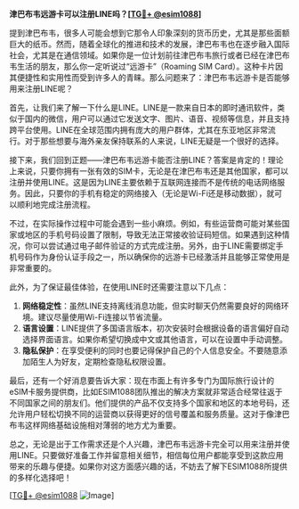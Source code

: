 **津巴布韦远游卡可以注册LINE吗？[[TG💪+ @esim1088](https://t.me/s/esim1088)]**

提到津巴布韦，很多人可能会想到它那令人印象深刻的货币历史，尤其是那些面额巨大的纸币。然而，随着全球化的推进和技术的发展，津巴布韦也在逐步融入国际社会，尤其是在通信领域。如果你是一位计划前往津巴布韦旅行或者已经在津巴布韦生活的朋友，那么你一定听说过“远游卡”（Roaming SIM Card）。这种卡片因其便捷性和实用性而受到许多人的青睐。那么问题来了：津巴布韦远游卡是否能够用来注册LINE呢？

首先，让我们来了解一下什么是LINE。LINE是一款来自日本的即时通讯软件，类似于国内的微信，用户可以通过它发送文字、图片、语音、视频等信息，并且支持跨平台使用。LINE在全球范围内拥有庞大的用户群体，尤其在东亚地区非常流行。对于那些想要与海外亲友保持联系的人来说，LINE无疑是一个很好的选择。

接下来，我们回到正题——津巴布韦远游卡能否注册LINE？答案是肯定的！理论上来说，只要你拥有一张有效的SIM卡，无论是在津巴布韦还是其他国家，都可以注册并使用LINE。这是因为LINE主要依赖于互联网连接而不是传统的电话网络服务。因此，只要你的手机有稳定的网络接入（无论是Wi-Fi还是移动数据），就可以顺利地完成注册流程。

不过，在实际操作过程中可能会遇到一些小麻烦。例如，有些运营商可能对某些国家或地区的手机号码设置了限制，导致无法正常接收验证码短信。如果遇到这种情况，你可以尝试通过电子邮件验证的方式完成注册。另外，由于LINE需要绑定手机号码作为身份认证手段之一，所以确保你的远游卡已经激活并且能够正常使用是非常重要的。

此外，为了保证最佳体验，在使用LINE时还需要注意以下几点：

1. **网络稳定性**：虽然LINE支持离线消息功能，但实时聊天仍然需要良好的网络环境。建议尽量使用Wi-Fi连接以节省流量。
2. **语言设置**：LINE提供了多国语言版本，初次安装时会根据设备的语言偏好自动选择界面语言。如果你希望切换成中文或其他语言，可以在设置中手动调整。
3. **隐私保护**：在享受便利的同时也要记得保护自己的个人信息安全。不要随意添加陌生人为好友，定期检查隐私权限设置。

最后，还有一个好消息要告诉大家：现在市面上有许多专门为国际旅行设计的eSIM卡服务提供商，比如ESIM1088团队推出的解决方案就非常适合经常往返于不同国家之间的朋友们。他们提供的产品不仅支持多个国家和地区的本地号码，还允许用户轻松切换不同的运营商以获得更好的信号覆盖和服务质量。这对于像津巴布韦这样网络基础设施相对薄弱的地方尤为重要。

总之，无论是出于工作需求还是个人兴趣，津巴布韦远游卡完全可以用来注册并使用LINE。只要做好准备工作并留意相关细节，相信每位用户都能享受到这款应用带来的乐趣与便捷。如果你对这方面感兴趣的话，不妨去了解下ESIM1088所提供的多样化选择吧！

[[TG💪+ @esim1088](https://t.me/s/esim1088) ![Image](https://i.postimg.cc/4NQfJmqS/Snipaste-2025-05-13-00-14-12.png)]